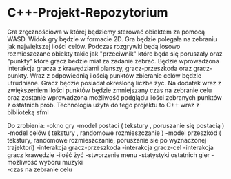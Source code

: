 # C++-Projekt-Repozytorium

Gra zręcznościowa w której będziemy sterować obiektem za pomocą WASD.
Widok gry będzie w formacie 2D. 
Gra będzie polegała na zebraniu jak największej ilości celów. 
Podczas rozgrywki będą losowo rozmieszczane obiekty takie jak "przeciwnik" które będa się poruszały oraz "punkty" które gracz bedzie miał za zadanie zebrać.
Będzie wprowadzona interakcja gracza z krawędziami planszy, gracz-przeszkoda oraz gracz-punkty.
Wraz z odpowiednią ilością punktów zbieranie celów będzie utrudniane.
Gracz będzie posiadał określoną liczbe żyć.
Na dodatek wraz z zwiększeniem ilości punktów będzie zmniejszany czas na zebranie celu oraz zostanie wprowadzona możliwość podglądu ilości zebranych punktów z ostatnich prób.
Technologia użyta do tego projektu to C++ wraz z biblioteką sfml

Do zrobienia:
-okno gry
-model postaci ( tekstury , poruszanie się postacią )
-model celów  ( tekstury , randomowe rozmieszczanie )
-model przeszkód ( tekstury, randomowe rozmieszczanie, poruszanie sie po wyznaczonej trajektori) 
-interakcja gracz-przeszkoda
-interakcja gracz-cel
-interakcja gracz krawędzie
-ilość żyć
-stworzenie menu 
-statystyki ostatnich gier
-możliwość wyboru muzyki  
-czas na zebranie celu 

 
